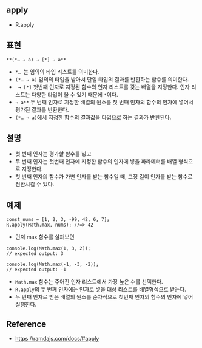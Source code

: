 ## apply
- R.apply

## 표현
```
**(*… → a) → [*] → a**
```
- `*… `는 임의의 타입 리스트를 의미한다.
- `(*… → a)` 임의의 타입을 받아서 단일 타입의 결과를 반환하는 함수를 의미한다.
- ` → [*]` 첫번째 인자로 지정된 함수의 인자 리스트를 갖는 배열을 지정한다. 인자 리스트는 다양한 타입이 올 수 있기 때문에 `*`이다.
- `→ a**` 두 번째 인자로 지정한 배열의 원소를 첫 번째 인자의 함수의 인자에 넣어서 평가된 결과를 반환한다.
- `(*… → a)`에서 지정한 함수의 결과값을 타입으로 하는 결과가 반환된다.


## 설명
- 첫 번째 인자는 평가할 함수를 넣고
- 두 번째 인자는 첫번째 인자에 지정한 함수의 인자에 넣을 파라메터를 배열 형식으로 지정한다.
- 첫 번째 인자의 함수가 가변 인자를 받는 함수일 때, 고정 길이 인자를 받는 함수로 전환시킬 수 있다.

## 예제
```
const nums = [1, 2, 3, -99, 42, 6, 7];
R.apply(Math.max, nums); //=> 42
```

- 먼저 max 함수를 살펴보면
```
console.log(Math.max(1, 3, 2));
// expected output: 3

console.log(Math.max(-1, -3, -2));
// expected output: -1
```
- `Math.max` 함수는 주어진 인자 리스트에서 가장 높은 수를 선택한다.
- `R.apply`의 두 번째 인자에는 인자로 넣을 대상 리스트를 배열형식으로 받는다.
- 두 번째 인자로 받은 배열의 원소를 순차적으로 첫번째 인자의 함수의 인자에 넣어 실행한다.

## Reference
- https://ramdajs.com/docs/#apply
